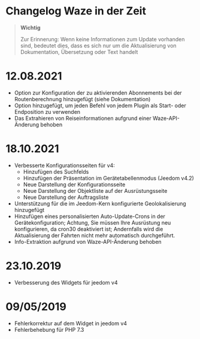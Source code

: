 # Changelog Waze in der Zeit

>**Wichtig**
>
>Zur Erinnerung: Wenn keine Informationen zum Update vorhanden sind, bedeutet dies, dass es sich nur um die Aktualisierung von Dokumentation, Übersetzung oder Text handelt

# 12.08.2021

- Option zur Konfiguration der zu aktivierenden Abonnements bei der Routenberechnung hinzugefügt (siehe Dokumentation)
- Option hinzugefügt, um jeden Befehl von jedem Plugin als Start- oder Endposition zu verwenden
- Das Extrahieren von Reiseinformationen aufgrund einer Waze-API-Änderung behoben

# 18.10.2021

- Verbesserte Konfigurationsseiten für v4:
  - Hinzufügen des Suchfelds
  - Hinzufügen der Präsentation im Gerätetabellenmodus (Jeedom v4.2)
  - Neue Darstellung der Konfigurationsseite
  - Neue Darstellung der Objektliste auf der Ausrüstungsseite
  - Neue Darstellung der Auftragsliste
- Unterstützung für die im Jeedom-Kern konfigurierte Geolokalisierung hinzugefügt
- Hinzufügen eines personalisierten Auto-Update-Crons in der Gerätekonfiguration; Achtung, Sie müssen Ihre Ausrüstung neu konfigurieren, da cron30 deaktiviert ist; Andernfalls wird die Aktualisierung der Fahrten nicht mehr automatisch durchgeführt.
- Info-Extraktion aufgrund von Waze-API-Änderung behoben

# 23.10.2019

- Verbesserung des Widgets für jeedom v4

# 09/05/2019

- Fehlerkorrektur auf dem Widget in jeedom v4
- Fehlerbehebung für PHP 7.3
